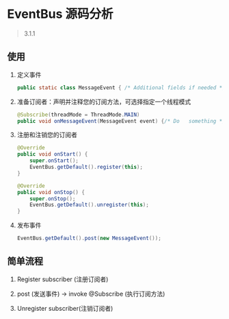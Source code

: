 # EventBus 源码分析

> 3.1.1

## 使用

1. 定义事件

   ```java
   public static class MessageEvent { /* Additional fields if needed */ }
   ```

2. 准备订阅者：声明并注释您的订阅方法，可选择指定一个线程模式

   ```java
   @Subscribe(threadMode = ThreadMode.MAIN)  
   public void onMessageEvent(MessageEvent event) {/* Do   something */};
   ```

3. 注册和注销您的订阅者

   ```java
   @Override
   public void onStart() {
       super.onStart();
       EventBus.getDefault().register(this);
   }

   @Override
   public void onStop() {
       super.onStop();
       EventBus.getDefault().unregister(this);
   }
   ```

4. 发布事件

   ```java
   EventBus.getDefault().post(new MessageEvent());
   ```

## 简单流程

1. Register subscriber (注册订阅者)

2. post (发送事件) -> invoke @Subscribe (执行订阅方法)

3. Unregister subscriber(注销订阅者)

